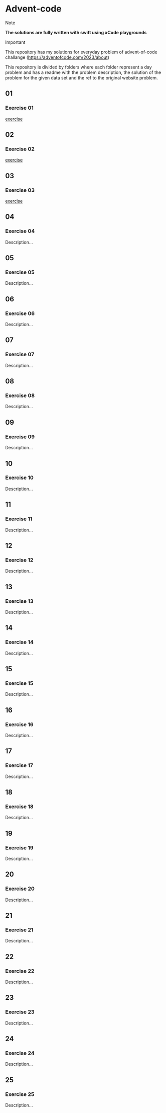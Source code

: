 # Advent-code

> [!NOTE]
> **The solutions are fully written with swift using xCode playgrounds**

> [!IMPORTANT]
> This repository has my solutions for everyday problem of advent-of-code challange (https://adventofcode.com/2023/about)

This repository is divided by folders where each folder represent a day problem and has a readme with the problem description, the solution of the problem for the given data set and the ref to the original website problem.

## 01

### Exercise 01
[exercise](2023/01/README.md)

## 02

### Exercise 02
[exercise](2023/02/README.md)

## 03

### Exercise 03
[exercise](2023/03/README.md)

## 04

### Exercise 04
Description...

## 05

### Exercise 05
Description...

## 06

### Exercise 06
Description...

## 07

### Exercise 07
Description...

## 08

### Exercise 08
Description...

## 09

### Exercise 09
Description...

## 10

### Exercise 10
Description...

## 11

### Exercise 11
Description...

## 12

### Exercise 12
Description...

## 13

### Exercise 13
Description...

## 14

### Exercise 14
Description...

## 15

### Exercise 15
Description...

## 16

### Exercise 16
Description...

## 17

### Exercise 17
Description...

## 18

### Exercise 18
Description...

## 19

### Exercise 19
Description...

## 20

### Exercise 20
Description...

## 21

### Exercise 21
Description...

## 22

### Exercise 22
Description...

## 23

### Exercise 23
Description...

## 24

### Exercise 24
Description...

## 25

### Exercise 25
Description...
